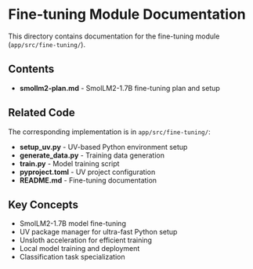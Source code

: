# Fine-tuning Module Documentation

This directory contains documentation for the fine-tuning module (`app/src/fine-tuning/`).

## Contents

- **smollm2-plan.md** - SmolLM2-1.7B fine-tuning plan and setup

## Related Code

The corresponding implementation is in `app/src/fine-tuning/`:
- **setup_uv.py** - UV-based Python environment setup
- **generate_data.py** - Training data generation
- **train.py** - Model training script
- **pyproject.toml** - UV project configuration
- **README.md** - Fine-tuning documentation

## Key Concepts

- SmolLM2-1.7B model fine-tuning
- UV package manager for ultra-fast Python setup
- Unsloth acceleration for efficient training
- Local model training and deployment
- Classification task specialization